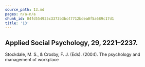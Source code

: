 ```yaml
---
source_path: 13.md
pages: n/a-n/a
chunk_id: 04fd554925c3373b3bc47712bdea0f5a689c17d1
title: '13'
---
```

## Applied Social Psychology, 29, 2221–2237.

Stockdale, M. S., & Crosby, F. J. (Eds). (2004). The psychology and management of workplace
